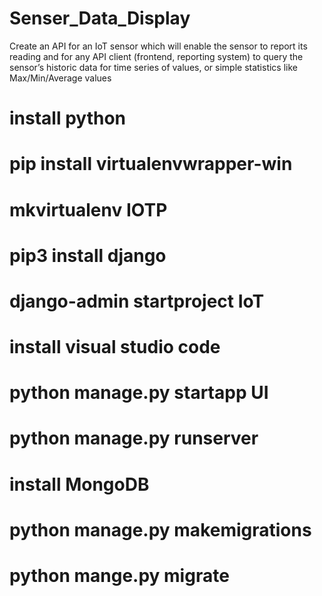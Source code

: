 # Senser_Data_Display
Create an API for an IoT sensor which will enable the sensor to report its reading and for any API client (frontend, reporting system) to  query the sensor’s historic data for  time series of values, or simple statistics like Max/Min/Average values 

# install python

# pip install virtualenvwrapper-win

# mkvirtualenv IOTP

# pip3 install django

# django-admin startproject IoT 

# install visual studio code

# python manage.py startapp UI

# python manage.py runserver

# install MongoDB

# python manage.py makemigrations

# python mange.py migrate
